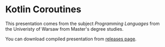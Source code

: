 # Kotlin Coroutines

This presentation comes from the subject _Programming Languages_ from the Univeristy of Warsaw from Master's degree studies.

You can download compiled presentation from [releases page](https://github.com/avan1235/kotlin-coroutines/releases).
